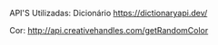 API'S Utilizadas: 
Dicionário
https://dictionaryapi.dev/

Cor:
http://api.creativehandles.com/getRandomColor
